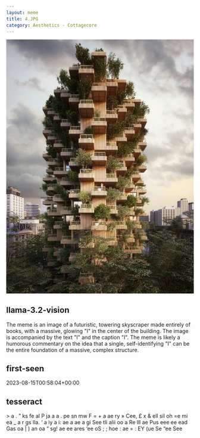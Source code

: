 ```yaml
---
layout: meme
title: 4.JPG
category: Aesthetics - Cottagecore
---
```


<div markdown="0"><a href="4.JPG"><img class="photo" src="4.JPG" /></a>

<h2>llama-3.2-vision</h2>
<p title="Llama-3.2-Vision-11B is a really good model that probably gets the visual details right but doesn't understand literary or media references, and often fails to accurately represent the physical arrangement of objects and the implied relationships between the objects.">The meme is an image of a futuristic, towering skyscraper made entirely of books, with a massive, glowing &quot;I&quot; in the center of the building. The image is accompanied by the text &quot;I&quot; and the caption &quot;I&quot;. The meme is likely a humorous commentary on the idea that a single, self-identifying &quot;I&quot; can be the entire foundation of a massive, complex structure.</p>

<h2>first-seen</h2>
<p title="Because Git doesn't preserve file modification times, this metadata file contains the file's modification time when it was added to the library.">2023-08-15T00:58:04+00:00</p>

<h2>tesseract</h2>
<p title="Tesseract is often terrible and just gives a lot of nonsense characters, but it used to be the state of the art, and usually it is better at correctly representing text than llama-3.2-vision-11b.">&gt; a . ” ks fe al P ja a a . pe sn mw F = + a ae ry » Cee, £ x &amp; ell sil oh =e mi ea _ a r gs lla. ‘ a iy a i: ae a ae a gi See tli alii oo a Re lll ae Pus eee ee ead Gas oa | ) an oa “ sg! ae ee ares ‘ee oS ; ; hoe : ae = : EY (ue Se “ee See</p>

</div>

